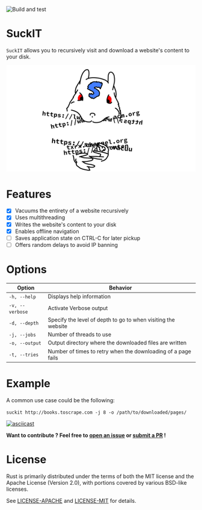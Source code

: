 ![Build and test](https://github.com/Skallwar/suckit/workflows/Build%20and%20test/badge.svg)

# SuckIT

`SuckIT` allows you to recursively visit and download a website's content to
your disk.

![SuckIT Logo](suckit_logo.png)

# Features

* [x] Vacuums the entirety of a website recursively
* [x] Uses multithreading
* [x] Writes the website's content to your disk
* [x] Enables offline navigation
* [ ] Saves application state on CTRL-C for later pickup
* [ ] Offers random delays to avoid IP banning

# Options

|Option|Behavior|
|---|---|
|`-h, --help`|Displays help information|
|`-v, --verbose`|Activate Verbose output|
|`-d, --depth`|Specify the level of depth to go to when visiting the website|
|`-j, --jobs`|Number of threads to use|
|`-o, --output`|Output directory where the downloaded files are written|
|`-t, --tries`|Number of times to retry when the downloading of a page fails|

# Example

A common use case could be the following:

`suckit http://books.toscrape.com -j 8 -o /path/to/downloaded/pages/`

[![asciicast](https://asciinema.org/a/17XpBXaZhpIX41w7nRF6i3M9y.svg)](https://asciinema.org/a/17XpBXaZhpIX41w7nRF6i3M9y)

__Want to contribute ? Feel free to
[open an issue](https://github.com/Skallwar/suckit/issues/new) or
[submit a PR](https://github.com/Skallwar/suckit/compare) !__

# License

Rust is primarily distributed under the terms of both the MIT license
and the Apache License (Version 2.0), with portions covered by various
BSD-like licenses.

See [LICENSE-APACHE](LICENSE-APACHE) and [LICENSE-MIT](LICENSE-MIT) for details.
